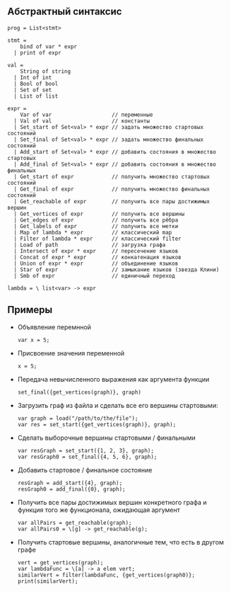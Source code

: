 ## Абстрактный синтаксис

```
prog = List<stmt>

stmt =
    bind of var * expr
  | print of expr

val =
    String of string
  | Int of int
  | Bool of bool
  | Set of set
  | List of list

expr =
    Var of var                   // переменные
  | Val of val                   // константы
  | Set_start of Set<val> * expr // задать множество стартовых состояний
  | Set_final of Set<val> * expr // задать множество финальных состояний
  | Add_start of Set<val> * expr // добавить состояния в множество стартовых
  | Add_final of Set<val> * expr // добавить состояния в множество финальных
  | Get_start of expr            // получить множество стартовых состояний
  | Get_final of expr            // получить множество финальных состояний
  | Get_reachable of expr        // получить все пары достижимых вершин
  | Get_vertices of expr         // получить все вершины
  | Get_edges of expr            // получить все рёбра
  | Get_labels of expr           // получить все метки
  | Map of lambda * expr         // классический map
  | Filter of lambda * expr      // классический filter
  | Load of path                 // загрузка графа
  | Intersect of expr * expr     // пересечение языков
  | Concat of expr * expr        // конкатенация языков
  | Union of expr * expr         // объединение языков
  | Star of expr                 // замыкание языков (звезда Клини)
  | Smb of expr                  // единичный переход

lambda = \ list<var> -> expr
```

## Примеры

- Объявление перемнной

  `var x = 5;`
  
- Присвоение значения переменной
  
  `x = 5;`
  
- Передача невычисленного выражения как аргумента функции

  `set_final({get_vertices(graph)}, graph)`
  
- Загрузить граф из файла и сделать все его вершины стартовыми:

  ```
  var graph = load("/path/to/the/file");
  var res = set_start({get_vertices(graph)}, graph);
  ```

- Сделать выборочные вершины стартовыми / финальными
  
  ```
  var resGraph = set_start({1, 2, 3}, graph);
  var resGraph0 = set_final({4, 5, 6}, graph);
  ```
  
- Добавить стартовое / финальное состояние

  ```
  resGraph = add_start({4}, graph);
  resGraph0 = add_final({0}, graph);
  ```
  
- Получить все пары достижимых вершин конкретного графа и функция того же функционала, ожидающая аргумент
  
  ```
  var allPairs = get_reachable(graph);
  var allPairs0 = \[g] -> get_reachable(g);
  ```
  
- Получить стартовые вершины, аналогичные тем, что есть в другом графе
  
  ```
  vert = get_vertices(graph);
  var lambdaFunc = \[a] -> a elem vert;
  similarVert = filter(lambdaFunc, {get_vertices(graph0)};
  print(similarVert);
  ```
  
